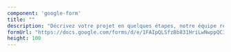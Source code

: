```yaml
---
component: 'google-form'
title: ""
description: "Décrivez votre projet en quelques étapes, notre équipe revient rapidement vers vous."
formUrl: "https://docs.google.com/forms/d/e/1FAIpQLSfzBb831HriLwNwppQCI9QMkacuQC9GdM8jCGar4Rd6Ru8i-g/viewform?embedded=true"
height: 100
---
```

